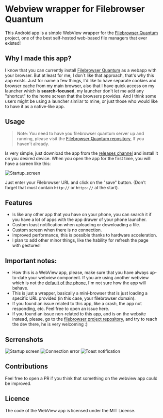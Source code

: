 # Webview wrapper for Filebrowser Quantum
This Android app is a simple WebView wrapper for the [Filebrowser Quantum](https://github.com/gtsteffaniak/filebrowser) project, one of the best self-hosted web-based file managers that ever existed!

## Why I made this app? 
I know that you can currently install [Filebrowser Quantum](https://github.com/gtsteffaniak/filebrowser) as a webapp with your browser.
But at least for me, I don´t like that approach, that's why this app exists. Just for name a few things, I'd like to have separate cookies and browser cache from my main browser, also that I have quick access on my launcher
which is **search-focused**, my launcher don't let me add any "shortcut" to the home screen that the browsers provides. And I think some users might be using a launcher similar to mine, or just those who would like to have it as a native-like app.

## Usage
> Note: You need to have you filebrowser quantum server up and running, please visit the [Filebrowser Quantum repository](https://github.com/gtsteffaniak/filebrowser), If you haven't already.

Is very simple, just download the app from the [releases channel](https://github.com/Kurami32/Wrapper-for-Filebrowser-Quantum/releases/tag/v1.0.0) and install it on you desired device.
When you open the app for the first time, you will have a screen like this:

![Startup_screen](https://github.com/user-attachments/assets/f7e5f049-dcb6-40cf-a69c-d360b67d0c4a)

Just enter your Filebrowser URL and click on the "save" button. (Don't forget that must contain `http://` or `https://` at the start).

## Features
- Is like any other app that you have on your phone, you can search it if you have a lot of apps with the app drawer of your phone launcher.
- Custom toast notification when uploading or downloading a file.
- Custom screen when there is no connection.
- Improved performance, this is possible thanks to hardware acceleration.
- I plan to add other minor things, like the hability for refresh the page with gestures!

## Important notes:
- How this is a WebView app, please, make sure that you have always up-to-date your webview component. If you are using another webview which is not the [default of the phone](https://play.google.com/store/apps/details?id=com.google.android.webview&hl=en-US), I'm not sure how the app will behave.
- This is just a wrapper, basically a mini-browser that is just loading a specific URL provided (in this case, your filebrowser domain).
- If you found an issue related to this app, like a crash, the app not responding, etc. Feel free to open an issue here.
- If you found an issue non-related to this app, and is on the website instead, please, go to the [filebrowser project repository](https://github.com/gtsteffaniak/filebrowser), and try to reach the dev there, he is very welcoming :)

## Scrrenshots
![Startup screen](https://github.com/user-attachments/assets/1c066d52-7130-4e9a-a5c6-07c8aaf5832d)
![Connection error](https://github.com/user-attachments/assets/6184827f-129e-4643-922b-161c2b12294c)
![Toast notification](https://github.com/user-attachments/assets/17f24040-cec0-419b-baea-f0d51490c8b3)

## Contributions
Feel free to open a PR if you think that something on the webview app could be improved.

## Licence
The code of the WebView app is licensed under the MIT License.

